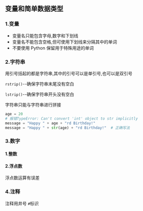 ## 变量和简单数据类型

### 1.变量

- 变量名只能包含字母,数字和下划线
- 变量名不能包含空格,但可使用下划线来分隔其中的单词
- 不要使用 Python 保留用于特殊用途的单词

### 2.字符串

用引号括起的都是字符串,其中的引号可以是单引号,也可以是双引号

`rstrip()`--确保字符串末尾没有空白

`lstrip()`--确保字符串开头没有空白

字符串只能与字符串进行拼接

```python
age = 20
# 报错TypeError: Can't convert 'int' object to str implicitly
message = "Happy " + age + "rd Birthday!"
message = "Happy " + str(age) + "rd Birthday!"  # 正确写法
```

### 3.数字

#### 1.整数

#### 2.浮点数

浮点数运算有误差

### 4.注释

注释用井号 `#`标识
